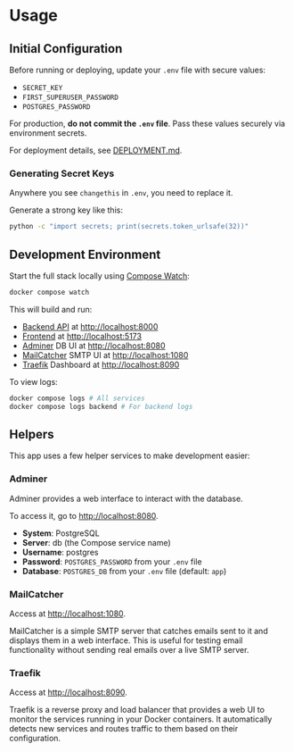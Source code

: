 # Usage

## Initial Configuration

Before running or deploying, update your `.env` file with secure values:

- `SECRET_KEY`
- `FIRST_SUPERUSER_PASSWORD`
- `POSTGRES_PASSWORD`

For production, **do not commit the `.env` file**. Pass these values securely via environment secrets.

For deployment details, see [DEPLOYMENT.md](./DEPLOYMENT.md).

### Generating Secret Keys

Anywhere you see `changethis` in `.env`, you need to replace it.

Generate a strong key like this:

```sh
python -c "import secrets; print(secrets.token_urlsafe(32))"
```

## Development Environment

Start the full stack locally using [Compose Watch](https://docs.docker.com/compose/how-tos/file-watch/):

```sh
docker compose watch
```

This will build and run:

- [Backend API](./backend/README.md) at <http://localhost:8000>
- [Frontend](./frontend/README.md) at <http://localhost:5173>
- [Adminer](#adminer) DB UI at <http://localhost:8080>
- [MailCatcher](#mailcatcher) SMTP UI at <http://localhost:1080>
- [Traefik](#traefik) Dashboard at <http://localhost:8090>

To view logs:

```sh
docker compose logs # All services
docker compose logs backend # For backend logs
```

## Helpers

This app uses a few helper services to make development easier:

### Adminer

Adminer provides a web interface to interact with the database.

To access it, go to <http://localhost:8080>.

- **System**: PostgreSQL
- **Server**: db (the Compose service name)
- **Username**: postgres
- **Password**: `POSTGRES_PASSWORD` from your `.env` file
- **Database**: `POSTGRES_DB` from your `.env` file (default: `app`)

### MailCatcher

Access at <http://localhost:1080>.

MailCatcher is a simple SMTP server that catches emails sent to it and displays them in a web interface. This is useful for testing email functionality without sending real emails over a live SMTP server.

### Traefik

Access at <http://localhost:8090>.

Traefik is a reverse proxy and load balancer that provides a web UI to monitor the services running in your Docker containers. It automatically detects new services and routes traffic to them based on their configuration.
